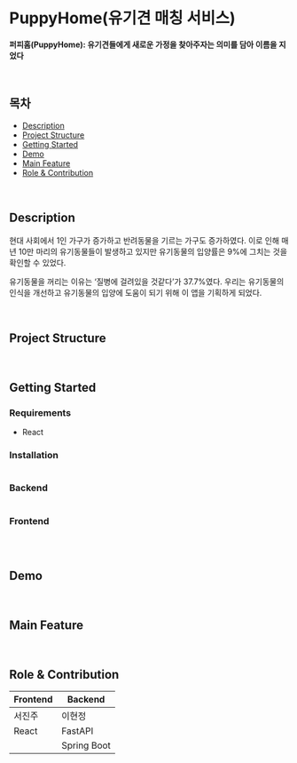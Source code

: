 # PuppyHome(유기견 매칭 서비스)
**퍼피홈(PuppyHome): 유기견들에게 새로운 가정을 찾아주자는 의미를 담아 이름을 지었다**

<br/>

## 목차
- [Description](#Description)
- [Project Structure](#Project-Structure)
- [Getting Started](#Getting-Started)
- [Demo](#Demo)
- [Main Feature](#Main-Feature)
- [Role & Contribution](#Role-&-Contribution)

<br/>
  
## Description

현대 사회에서 1인 가구가 증가하고 반려동물을 기르는 가구도 증가하였다. 이로 인해 매년 10만 마리의 유기동물들이 발생하고 있지만 유기동물의 입양률은 9%에 그치는 것을 확인할 수 있었다.

유기동물을 꺼리는 이유는 ‘질병에 걸려있을 것같다’가 37.7%였다. 우리는 유기동물의 인식을 개선하고 유기동물의 입양에 도움이 되기 위해 이 앱을 기획하게 되었다.


<br/>

## Project Structure

<br/>

## Getting Started

### Requirements
- React

### Installation
```
```
### Backend
```
```
### Frontend
```
```

<br/>

## Demo

<br/>


## Main Feature

<br/>

## Role & Contribution
|Frontend|Backend|
|--------|--------|
|서진주|이현정|
|React|FastAPI|
| |Spring Boot|
